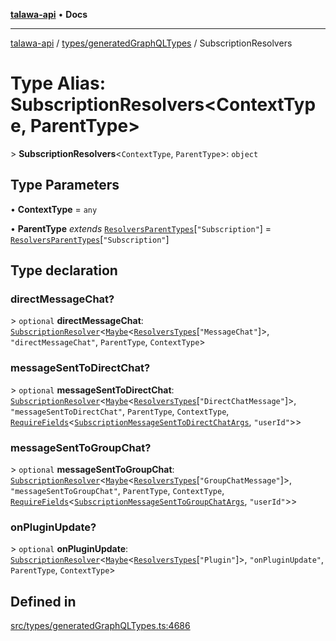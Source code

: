 [**talawa-api**](../../../README.md) • **Docs**

***

[talawa-api](../../../modules.md) / [types/generatedGraphQLTypes](../README.md) / SubscriptionResolvers

# Type Alias: SubscriptionResolvers\<ContextType, ParentType\>

\> **SubscriptionResolvers**\<`ContextType`, `ParentType`\>: `object`

## Type Parameters

• **ContextType** = `any`

• **ParentType** *extends* [`ResolversParentTypes`](ResolversParentTypes.md)\[`"Subscription"`\] = [`ResolversParentTypes`](ResolversParentTypes.md)\[`"Subscription"`\]

## Type declaration

### directMessageChat?

\> `optional` **directMessageChat**: [`SubscriptionResolver`](SubscriptionResolver.md)\<[`Maybe`](Maybe.md)\<[`ResolversTypes`](ResolversTypes.md)\[`"MessageChat"`\]\>, `"directMessageChat"`, `ParentType`, `ContextType`\>

### messageSentToDirectChat?

\> `optional` **messageSentToDirectChat**: [`SubscriptionResolver`](SubscriptionResolver.md)\<[`Maybe`](Maybe.md)\<[`ResolversTypes`](ResolversTypes.md)\[`"DirectChatMessage"`\]\>, `"messageSentToDirectChat"`, `ParentType`, `ContextType`, [`RequireFields`](RequireFields.md)\<[`SubscriptionMessageSentToDirectChatArgs`](SubscriptionMessageSentToDirectChatArgs.md), `"userId"`\>\>

### messageSentToGroupChat?

\> `optional` **messageSentToGroupChat**: [`SubscriptionResolver`](SubscriptionResolver.md)\<[`Maybe`](Maybe.md)\<[`ResolversTypes`](ResolversTypes.md)\[`"GroupChatMessage"`\]\>, `"messageSentToGroupChat"`, `ParentType`, `ContextType`, [`RequireFields`](RequireFields.md)\<[`SubscriptionMessageSentToGroupChatArgs`](SubscriptionMessageSentToGroupChatArgs.md), `"userId"`\>\>

### onPluginUpdate?

\> `optional` **onPluginUpdate**: [`SubscriptionResolver`](SubscriptionResolver.md)\<[`Maybe`](Maybe.md)\<[`ResolversTypes`](ResolversTypes.md)\[`"Plugin"`\]\>, `"onPluginUpdate"`, `ParentType`, `ContextType`\>

## Defined in

[src/types/generatedGraphQLTypes.ts:4686](https://github.com/PalisadoesFoundation/talawa-api/blob/0e711c6a6b57f55ab5776fc9c8edfc5ebc0b3d70/src/types/generatedGraphQLTypes.ts#L4686)
